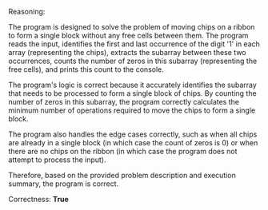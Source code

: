 Reasoning:

The program is designed to solve the problem of moving chips on a ribbon to form a single block without any free cells between them. The program reads the input, identifies the first and last occurrence of the digit '1' in each array (representing the chips), extracts the subarray between these two occurrences, counts the number of zeros in this subarray (representing the free cells), and prints this count to the console.

The program's logic is correct because it accurately identifies the subarray that needs to be processed to form a single block of chips. By counting the number of zeros in this subarray, the program correctly calculates the minimum number of operations required to move the chips to form a single block.

The program also handles the edge cases correctly, such as when all chips are already in a single block (in which case the count of zeros is 0) or when there are no chips on the ribbon (in which case the program does not attempt to process the input).

Therefore, based on the provided problem description and execution summary, the program is correct.

Correctness: **True**